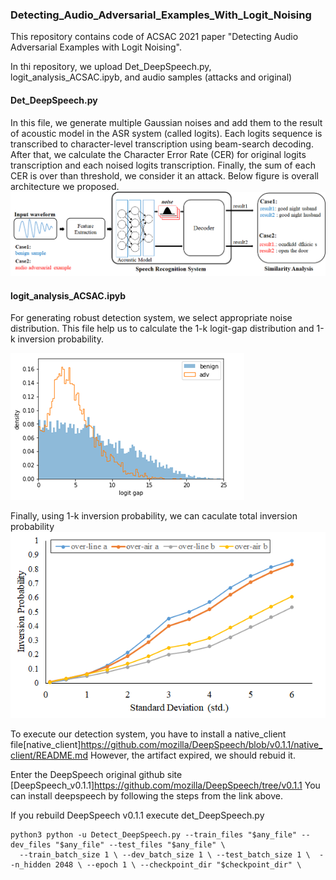 ### Detecting_Audio_Adversarial_Examples_With_Logit_Noising

This repository contains code of ACSAC 2021 paper "Detecting Audio Adversarial Examples with Logit Noising".

In thi repository, we upload Det_DeepSpeech.py, logit_analysis_ACSAC.ipyb, and audio samples (attacks and original)

#### Det_DeepSpeech.py

In this file, we generate multiple Gaussian noises and add them to the result of acoustic model in the ASR system (called logits). 
Each logits sequence is transcribed to character-level transcription using beam-search decoding. After that, we calculate the Character Error Rate (CER) for original logits transcription and each noised logits transcription. Finally, the sum of each CER is over than threshold, we consider it an attack. Below figure is overall architecture we proposed.
![ex_screenshot](./figs/logit_noising_architecture.png)


#### logit_analysis_ACSAC.ipyb

For generating robust detection system, we select appropriate noise distribution. 
This file help us to calculate the 1-k logit-gap distribution and 1-k inversion probability.


![ex_screenshot](./figs/distribution.png)

Finally, using 1-k inversion probability, we can caculate total inversion probability
![ex_screenshot](./figs/inversion_probability.png)

To execute our detection system, you have to install a native_client file[native_client]https://github.com/mozilla/DeepSpeech/blob/v0.1.1/native_client/README.md
However, the artifact expired, we should rebuid it. 

Enter the DeepSpeech original github site [DeepSpeech_v0.1.1]https://github.com/mozilla/DeepSpeech/tree/v0.1.1
You can install deepspeech by following the steps from the link above.

If you rebuild DeepSpeech v0.1.1 execute det_DeepSpeech.py
```
python3 python -u Detect_DeepSpeech.py --train_files "$any_file" --dev_files "$any_file" --test_files "$any_file" \
  --train_batch_size 1 \ --dev_batch_size 1 \ --test_batch_size 1 \  --n_hidden 2048 \ --epoch 1 \ --checkpoint_dir "$checkpoint_dir" \
```

